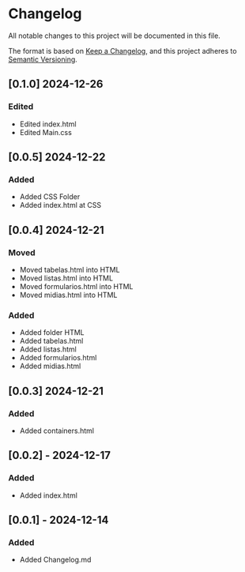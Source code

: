 # Changelog

All notable changes to this project will be documented in this file.

The format is based on [Keep a Changelog](https://keepachangelog.com/en/1.1.0/),
and this project adheres to [Semantic Versioning](https://semver.org/spec/v2.0.0.html).

## [0.1.0] 2024-12-26
### Edited
- Edited index.html
- Edited Main.css

## [0.0.5] 2024-12-22
### Added
- Added CSS Folder
- Added index.html at CSS

## [0.0.4] 2024-12-21
### Moved
- Moved tabelas.html into HTML
- Moved listas.html into HTML
- Moved formularios.html into HTML
- Moved midias.html into HTML

### Added
- Added folder HTML
- Added tabelas.html
- Added listas.html
- Added formularios.html
- Added midias.html

## [0.0.3] 2024-12-21
### Added
- Added containers.html

## [0.0.2] - 2024-12-17
### Added
- Added index.html

## [0.0.1] - 2024-12-14
### Added
- Added Changelog.md
